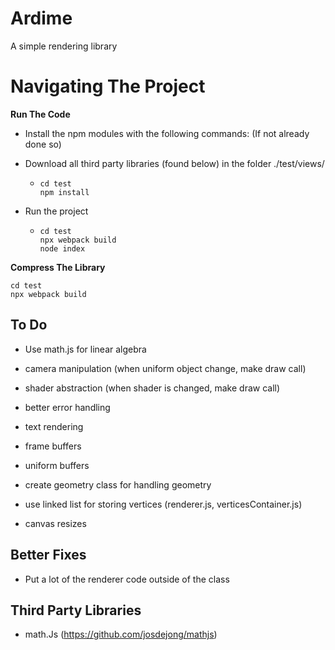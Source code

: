 # Ardime

A simple rendering library

# Navigating The Project

**Run The Code**

* Install the npm modules with the following commands: (If not already done so)
* Download all third party libraries (found below) in the folder ./test/views/

  * ```
    cd test
    npm install
    ```

* Run the project

  * ```
    cd test
    npx webpack build
    node index
    ```

**Compress The Library**

```
cd test
npx webpack build
```

## To Do

* Use math.js for linear algebra
* camera manipulation (when uniform object change, make draw call)
* shader abstraction (when shader is changed, make draw call)
* better error handling
* text rendering

* frame buffers
* uniform buffers
* create geometry class for handling geometry
* use linked list for storing vertices (renderer.js, verticesContainer.js)



* canvas resizes



## Better Fixes

* Put a lot of the renderer code outside of the class

## Third Party Libraries
* math.Js (https://github.com/josdejong/mathjs)